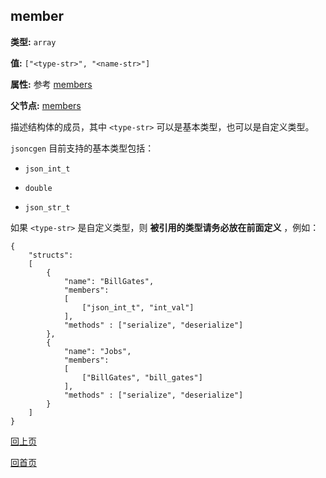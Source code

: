 member
----------

**类型:** `array`

**值:** `["<type-str>", "<name-str>"]`

**属性:** 参考 [members](members.md)

**父节点:** [members](members.md)

描述结构体的成员，其中 `<type-str>` 可以是基本类型，也可以是自定义类型。

`jsoncgen` 目前支持的基本类型包括：

- `json_int_t`

- `double`

- `json_str_t`

如果 `<type-str>` 是自定义类型，则 **被引用的类型请务必放在前面定义** ，例如：

    {
	    "structs": 
        [
	        {
	            "name": "BillGates",
	            "members":
                [
	                ["json_int_t", "int_val"]
	            ],
	            "methods" : ["serialize", "deserialize"]
	        },
            {
	            "name": "Jobs",
	            "members":
                [
	                ["BillGates", "bill_gates"]
	            ],
	            "methods" : ["serialize", "deserialize"]
	        }
	    ]
	}

[回上页](../jsoncgen.md)

[回首页](../../index.md)